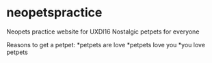 # neopetspractice
Neopets practice website for UXDI16
Nostalgic petpets for everyone

Reasons to get a petpet:
*petpets are love
*petpets love you
*you love petpets
